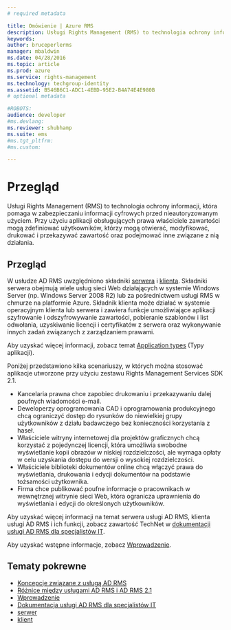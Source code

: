 ```yaml
---
# required metadata

title: Omówienie | Azure RMS
description: Usługi Rights Management (RMS) to technologia ochrony informacji, która pomaga w zabezpieczaniu informacji cyfrowych przed nieautoryzowanym użyciem.
keywords:
author: bruceperlerms
manager: mbaldwin
ms.date: 04/28/2016
ms.topic: article
ms.prod: azure
ms.service: rights-management
ms.technology: techgroup-identity
ms.assetid: B546B6C1-ADC1-4EBD-95E2-B4A74E4E980B
# optional metadata

#ROBOTS:
audience: developer
#ms.devlang:
ms.reviewer: shubhamp
ms.suite: ems
#ms.tgt_pltfrm:
#ms.custom:

---
```


# Przegląd

Usługi Rights Management (RMS) to technologia ochrony informacji, która pomaga w zabezpieczaniu informacji cyfrowych przed nieautoryzowanym użyciem. Przy użyciu aplikacji obsługujących prawa właściciele zawartości mogą zdefiniować użytkowników, którzy mogą otwierać, modyfikować, drukować i przekazywać zawartość oraz podejmować inne związane z nią działania.

## Przegląd

W usłudze AD RMS uwzględniono składniki [serwera](ad-rms-server.md) i [klienta](ad-rms-client.md). Składniki serwera obejmują wiele usług sieci Web działających w systemie Windows Server (np. Windows Server 2008 R2) lub za pośrednictwem usługi RMS w chmurze na platformie Azure. Składnik klienta może działać w systemie operacyjnym klienta lub serwera i zawiera funkcje umożliwiające aplikacji szyfrowanie i odszyfrowywanie zawartości, pobieranie szablonów i list odwołania, uzyskiwanie licencji i certyfikatów z serwera oraz wykonywanie innych zadań związanych z zarządzaniem prawami.

Aby uzyskać więcej informacji, zobacz temat [Application types](application-types.md) (Typy aplikacji).

Poniżej przedstawiono kilka scenariuszy, w których można stosować aplikacje utworzone przy użyciu zestawu Rights Management Services SDK 2.1.

-   Kancelaria prawna chce zapobiec drukowaniu i przekazywaniu dalej poufnych wiadomości e-mail.
-   Deweloperzy oprogramowania CAD i oprogramowania produkcyjnego chcą ograniczyć dostęp do rysunków do niewielkiej grupy użytkowników z działu badawczego bez konieczności korzystania z haseł.
-   Właściciele witryny internetowej dla projektów graficznych chcą korzystać z pojedynczej licencji, która umożliwia swobodne wyświetlanie kopii obrazów w niskiej rozdzielczości, ale wymaga opłaty w celu uzyskania dostępu do wersji o wysokiej rozdzielczości.
-   Właściciele biblioteki dokumentów online chcą włączyć prawa do wyświetlania, drukowania i edycji dokumentów na podstawie tożsamości użytkownika.
-   Firma chce publikować poufne informacje o pracownikach w wewnętrznej witrynie sieci Web, która ogranicza uprawnienia do wyświetlania i edycji do określonych użytkowników.

Aby uzyskać więcej informacji na temat serwera usługi AD RMS, klienta usługi AD RMS i ich funkcji, zobacz zawartość TechNet w [dokumentacji usługi AD RMS dla specjalistów IT](https://TechNet.Microsoft.Com/en-us/library/cc771234.aspx).

Aby uzyskać wstępne informacje, zobacz [Wprowadzenie](getting-started-with-ad-rms-2-0.md).

## Tematy pokrewne

* [Koncepcje związane z usługą AD RMS](application-types.md)
* [Różnice między usługami AD RMS i AD RMS 2.1](differences-between-ad-rms-and-ad-rms-2-0.md)
* [Wprowadzenie](getting-started-with-ad-rms-2-0.md)
* [Dokumentacja usługi AD RMS dla specjalistów IT](https://TechNet.Microsoft.Com/en-us/library/cc771234.aspx)
* [serwer](ad-rms-server.md)
* [klient](ad-rms-client.md)
 

 





<!--HONumber=Apr16_HO4-->



